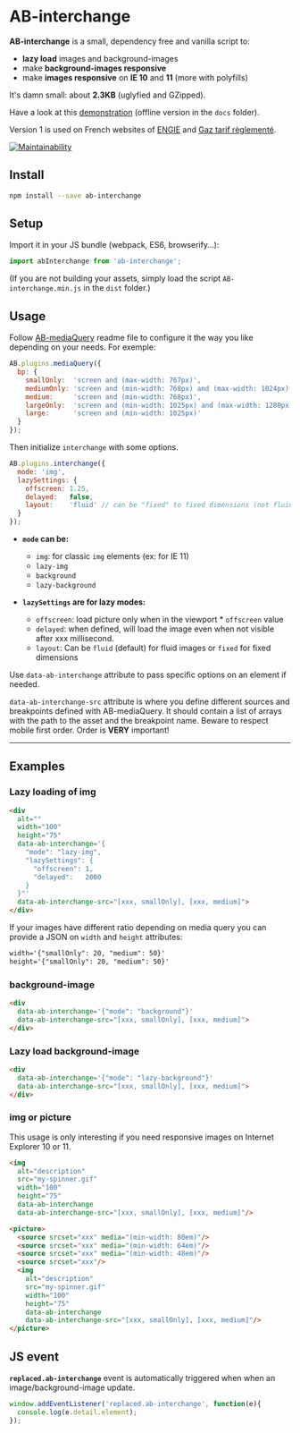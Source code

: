 # AB-interchange

**AB-interchange** is a small, dependency free and vanilla script to:

- **lazy load** images and background-images
- make **background-images responsive**
- make **images responsive** on **IE 10** and **11** (more with polyfills)

It's damn small: about **2.3KB** (uglyfied and GZipped).

Have a look at this [demonstration](https://lordfpx.github.io/AB-interchange/) (offline version in the `docs` folder).

Version 1 is used on French websites of [ENGIE](https://particuliers.engie.fr) and [Gaz tarif règlementé](https://gaz-tarif-reglemente.fr/).

[![Maintainability](https://api.codeclimate.com/v1/badges/85a4444c8e573ae62a49/maintainability)](https://codeclimate.com/github/lordfpx/AB-interchange/maintainability)


## Install

```bash
npm install --save ab-interchange
```


## Setup

Import it in your JS bundle (webpack, ES6, browserify…):
```js
import abInterchange from 'ab-interchange';
```

(If you are not building your assets, simply load the script `AB-interchange.min.js` in the `dist` folder.)


## Usage

Follow [AB-mediaQuery](https://www.npmjs.com/package/ab-mediaquery) readme file to configure it the way you like depending on your needs. For exemple:

```js
AB.plugins.mediaQuery({
  bp: {
    smallOnly:  'screen and (max-width: 767px)',
    mediumOnly: 'screen and (min-width: 768px) and (max-width: 1024px)',
    medium:     'screen and (min-width: 768px)',
    largeOnly:  'screen and (min-width: 1025px) and (max-width: 1280px)',
    large:      'screen and (min-width: 1025px)'
  }
});
```

Then initialize `interchange` with some options.

```js
AB.plugins.interchange({
  mode: 'img',
  lazySettings: {
    offscreen: 1.25,
    delayed:   false,
    layout:    'fluid' // can be "fixed" to fixed dimensions (not fluid)
  }
});
```

* **`mode` can be:**
  - `img`: for classic `img` elements (ex: for IE 11)
  - `lazy-img`
  - `background`
  - `lazy-background`

* **`lazySettings` are for lazy modes:**
  - `offscreen`: load picture only when in the viewport * `offscreen` value
  - `delayed`: when defined, will load the image even when not visible after xxx millisecond.
  - `layout`: Can be `fluid` (default) for fluid images or `fixed` for fixed dimensions

Use `data-ab-interchange` attribute to pass specific options on an element if needed.

`data-ab-interchange-src` attribute is where you define different sources and breakpoints defined with AB-mediaQuery.
It should contain a list of arrays with the path to the asset and the breakpoint name. Beware to respect mobile first order. Order is **VERY** important!

---

## Examples

### Lazy loading of img

```html
<div
  alt=""
  width="100"
  height="75"
  data-ab-interchange='{
    "mode": "lazy-img",
    "lazySettings": {
      "offscreen": 1,
      "delayed":   2000
    }
  }"'
  data-ab-interchange-src="[xxx, smallOnly], [xxx, medium]">
</div>

```
If your images have different ratio depending on media query you can provide a JSON on `width` and `height` attributes:
```html
width='{"smallOnly": 20, "medium": 50}'
height='{"smallOnly": 20, "medium": 50}'
```


### background-image

```html
<div
  data-ab-interchange='{"mode": "background"}'
  data-ab-interchange-src="[xxx, smallOnly], [xxx, medium]">
</div>
```

### Lazy load background-image

```html
<div
  data-ab-interchange='{"mode": "lazy-background"}'
  data-ab-interchange-src="[xxx, smallOnly], [xxx, medium]">
</div>
```


### img or picture

This usage is only interesting if you need responsive images on Internet Explorer 10 or 11.

```html
<img
  alt="description"
  src="my-spinner.gif"
  width="100"
  height="75"
  data-ab-interchange
  data-ab-interchange-src="[xxx, smallOnly], [xxx, medium]"/>
```

```html
<picture>
  <source srcset="xxx" media="(min-width: 80em)"/>
  <source srcset="xxx" media="(min-width: 64em)"/>
  <source srcset="xxx" media="(min-width: 48em)"/>
  <source srcset="xxx"/>
  <img
    alt="description"
    src="my-spinner.gif"
    width="100"
    height="75"
    data-ab-interchange
    data-ab-interchange-src="[xxx, smallOnly], [xxx, medium]"/>
</picture>
```


## JS event

**`replaced.ab-interchange`** event is automatically triggered when when an image/background-image update.

```js
window.addEventListener('replaced.ab-interchange', function(e){
  console.log(e.detail.element);
});
```
